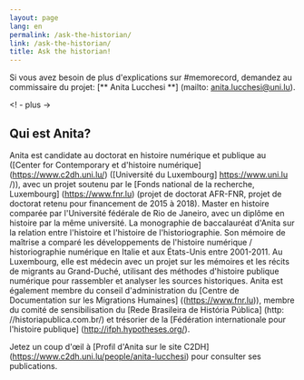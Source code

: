```yaml
---
layout: page
lang: en
permalink: /ask-the-historian/
link: /ask-the-historian/
title: Ask the historian!
---
```


Si vous avez besoin de plus d'explications sur #memorecord, demandez au commissaire du projet: [** Anita Lucchesi **] (mailto: anita.lucchesi@uni.lu).

<! - plus ->

## Qui est Anita?

Anita est candidate au doctorat en histoire numérique et publique au ([Center for Contemporary et d'histoire numérique] (https://www.c2dh.uni.lu/) ([Université du Luxembourg] https://www.uni.lu /)), avec un projet soutenu par le [Fonds national de la recherche, Luxembourg] (https://www.fnr.lu) (projet de doctorat AFR-FNR, projet de doctorat retenu pour financement de 2015 à 2018). Master en histoire comparée par l'Université fédérale de Rio de Janeiro, avec un diplôme en histoire par la même université. La monographie de baccalauréat d'Anita sur la relation entre l'histoire et l'histoire de l'historiographie. Son mémoire de maîtrise a comparé les développements de l'histoire numérique / historiographie numérique en Italie et aux États-Unis entre 2001-2011. Au Luxembourg, elle est médecin avec un projet sur les mémoires et les récits de migrants au Grand-Duché, utilisant des méthodes d'histoire publique numérique pour rassembler et analyser les sources historiques. Anita est également membre du conseil d'administration du [Centre de Documentation sur les Migrations Humaines] ((https://www.fnr.lu)), membre du comité de sensibilisation du [Rede Brasileira de História Pública] (http: //historiapublica.com.br/) et trésorier de la [Fédération internationale pour l'histoire publique] (http://ifph.hypotheses.org/).

Jetez un coup d'œil à [Profil d'Anita sur le site C2DH] (https://www.c2dh.uni.lu/people/anita-lucchesi) pour consulter ses publications.
